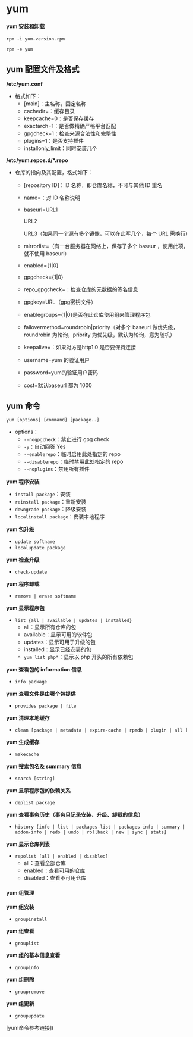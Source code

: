 # yum
#### yum 安装和卸载

`rpm -i yum-version.rpm`

`rpm -e yum`

## yum 配置文件及格式

**/etc/yum.conf**

- 格式如下：
  - [main]：主名称，固定名称
  - cachedir=：缓存目录
  - keepcache=0：是否保存缓存
  - exactarch=1：是否做精确严格平台匹配
  - gpgcheck=1：检查来源合法性和完整性
  - plugins=1：是否支持插件
  - installonly_limit：同时安装几个

**/etc/yum.repos.d/*.repo**

- 仓库的指向及其配置，格式如下：

  - [repository ID]：ID 名称，即仓库名称，不可与其他 ID 重名

  - name=：对 ID 名称说明

  - baseurl=URL1

    URL2

    URL3（如果同一个源有多个镜像，可以在此写几个，每个 URL 需换行）

  - mirrorlist=（有一台服务器在网络上，保存了多个 baseur ，使用此项，就不使用 baseurl）

  - enabled={1|0}

  - gpgcheck={1|0}

  - repo_gpgcheck=：检查仓库的元数据的签名信息

  - gpgkey=URL（gpg密钥文件）

  - enablegroups={1|0}是否在此仓库使用组来管理程序包

  - failovermethod=roundrobin|priority（对多个 baseurl 做优先级，roundrobin 为轮询，priority 为优先级，默认为轮询，意为随机）

  - keepalive=：如果对方是http1.0 是否要保持连接

  - username=yum 的验证用户

  - password=yum的验证用户密码

  - cost=默认baseurl 都为 1000

## yum 命令

`yum [options] [command] [package..]`

- options：
  - `--nogpgcheck`：禁止进行 gpg check
  - `-y`：自动回答 Yes
  - `--enablerepo`：临时启用此处指定的 repo
  - `--disablerepo`：临时禁用此处指定的 repo
  - `--noplugins`：禁用所有插件

**yum 程序安装**

- `install package`：安装
- `reinstall package`：重新安装
- `downgrade package`：降级安装
- `localinstall package`：安装本地程序

**yum 包升级**

- `update softname`
- `localupdate package`

**yum 检查升级**

- `check-update`

**yum 程序卸载**

- `remove | erase softname`

**yum 显示程序包**

- `list {all | available | updates | installed}`
  - all：显示所有仓库的包
  - available：显示可用的软件包
  - updates：显示可用于升级的包
  - installed：显示已经安装的包
  - `yum list php*`：显示以 php 开头的所有依赖包

**yum 查看包的 information 信息**

- `info package`

**yum 查看文件是由哪个包提供**

- `provides package | file`

**yum 清理本地缓存**

- `clean [package | metadata | expire-cache | rpmdb | plugin | all ]`

**yum 生成缓存**

- `makecache`

**yum 搜索包名及 summary 信息**

- `search [string]`

**yum 显示程序包的依赖关系**

- `deplist package`

**yum 查看事务历史（事务只记录安装、升级、卸载的信息）**

- `history [info | list | packages-list | packages-info | summary | addon-info | redo | undo | rollback | new | sync | stats]`

**yum 显示仓库列表**

- `repolist [all | enabled | disabled]`
  - all：查看全部仓库
  - enabled：查看可用的仓库
  - disabled：查看不可用仓库

#### yum 组管理

**yum 组安装**

- `groupinstall`

**yum 组查看**

- `grouplist`

**yum 组的基本信息查看**

- `groupinfo`

**yum 组删除**

- `groupremove`

**yum 组更新**

- `groupupdate`

[yum命令参考链接](